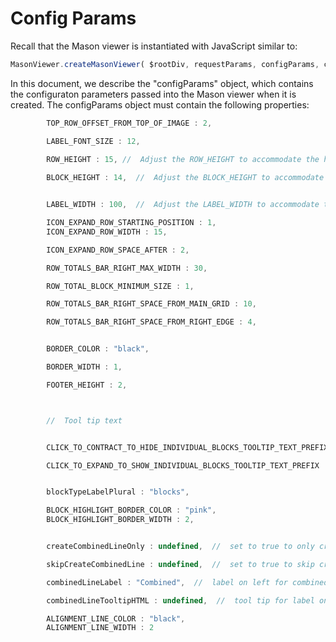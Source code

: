 # Config Params

Recall that the Mason viewer is instantiated with JavaScript similar to:

```javascript
MasonViewer.createMasonViewer( $rootDiv, requestParams, configParams, callbackFunctionsObj );
```
In this document, we describe the "configParams" object, which contains the configuraton parameters passed into the Mason viewer when it is created. The configParams object must contain the following properties:

```javascript
		TOP_ROW_OFFSET_FROM_TOP_OF_IMAGE : 2,

		LABEL_FONT_SIZE : 12,
		
		ROW_HEIGHT : 15, //  Adjust the ROW_HEIGHT to accommodate the height of the label

		BLOCK_HEIGHT : 14,  //  Adjust the BLOCK_HEIGHT to accommodate the height of the label


		LABEL_WIDTH : 100,  //  Adjust the LABEL_WIDTH to accommodate the width of the longest label

		ICON_EXPAND_ROW_STARTING_POSITION : 1,
		ICON_EXPAND_ROW_WIDTH : 15,

		ICON_EXPAND_ROW_SPACE_AFTER : 2,

		ROW_TOTALS_BAR_RIGHT_MAX_WIDTH : 30,

		ROW_TOTAL_BLOCK_MINIMUM_SIZE : 1,

		ROW_TOTALS_BAR_RIGHT_SPACE_FROM_MAIN_GRID : 10,

		ROW_TOTALS_BAR_RIGHT_SPACE_FROM_RIGHT_EDGE : 4,


		BORDER_COLOR : "black",

		BORDER_WIDTH : 1,

		FOOTER_HEIGHT : 2,



		//  Tool tip text


		CLICK_TO_CONTRACT_TO_HIDE_INDIVIDUAL_BLOCKS_TOOLTIP_TEXT_PREFIX : "Click to hide individual ",

		CLICK_TO_EXPAND_TO_SHOW_INDIVIDUAL_BLOCKS_TOOLTIP_TEXT_PREFIX : "Click to show individual ",


		blockTypeLabelPlural : "blocks",

		BLOCK_HIGHLIGHT_BORDER_COLOR : "pink",
		BLOCK_HIGHLIGHT_BORDER_WIDTH : 2,


		createCombinedLineOnly : undefined,  //  set to true to only create combined line

		skipCreateCombinedLine : undefined,  //  set to true to skip create combined line

		combinedLineLabel : "Combined",  //  label on left for combined line

		combinedLineTooltipHTML : undefined,  //  tool tip for label on left for combined line

		ALIGNMENT_LINE_COLOR : "black",
		ALIGNMENT_LINE_WIDTH : 2
```
